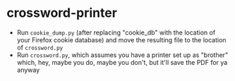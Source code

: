 # crossword-printer

* Run `cookie_dump.py` (after replacing "cookie_db" with the location of your Firefox cookie database) and move the resulting file to the location of `crossword.py`
* Run `crossword.py`, which assumes you have a printer set up as "brother" which, hey, maybe you do, maybe you don't, but it'll save the PDF for ya anyway
